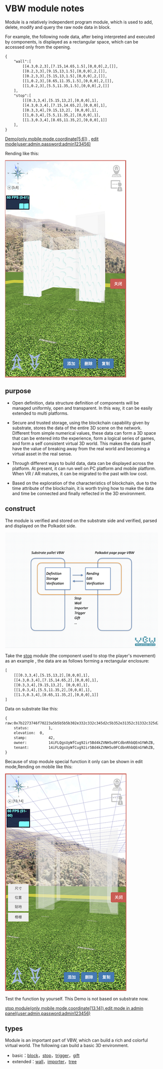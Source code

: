 # VBW module notes

Module is a relatively independent program module, which is used to add, delete, modify and query the raw node data in block.



For example, the following node data, after being interpreted and executed by components, is displayed as a rectangular space, which can be accessed only from the opening.

```
{
	"wall":[
		[[4.3,0.2,3],[7.15,14.65,1.5],[0,0,0],2,[]],
		[[0.2,3,3],[9.15,13,1.5],[0,0,0],2,[]],
		[[0.2,3,3],[5.15,13,1.5],[0,0,0],2,[]],
		[[1,0.2,3],[8.65,11.35,1.5],[0,0,0],2,[]],
		[[1,0.2,3],[5.5,11.35,1.5],[0,0,0],2,[]]
	],
	"stop":[
		[[[0.3,3,4],[5.15,13,2],[0,0,0],1],
		[[4.3,0.3,4],[7.15,14.65,2],[0,0,0],1],
		[[0.3,3,4],[9.15,13,2],	[0,0,0],1],
		[[1,0.3,4],[5.5,11.35,2],[0,0,0],1],
		[[1.3,0.3,4],[8.65,11.35,2],[0,0,0],1]]
	],
}
```

[Demo(only mobile mode,coordinate[5,6])](http://vbw.qqpi.net/web/index.html#5_6_0) , [edit mode(user:admin,password:admin123456)](http://vbw.qqpi.net/admin/?mod=block&act=edit&x=5&y=6)

Rending like this:

![渲染结果](../static/scene_edit.png)



## purpose

* Open definition, data structure definition of components will be managed uniformly, open and transparent. In this way, it can be easily extended to multi platforms.

* Secure and trusted storage, using the blockchain capability given by substrate, stores the data of the entire 3D scene on the network. Different from simple numerical values, these data can form a 3D space that can be entered into the experience, form a logical series of games, and form a self consistent virtual 3D world. This makes the data itself have the value of breaking away from the real world and becoming a virtual asset in the real sense.

* Through different ways to build data, data can be displayed across the platform. At present, it can run well on PC platform and mobile platform. When VR / AR matures, it can be migrated to the past with low cost.

* Based on the exploration of the characteristics of blockchain, due to the time attribute of the blockchain, it is worth trying how to make the data and time be connected and finally reflected in the 3D environment.

  

## construct

The module is verified and stored on the substrate side and verified, parsed and displayed on the Polkadot side.

![构成示意图](../static/module_en.jpg)



Take the [stop](stop.md) module (the component used to stop the player's movement) as an example , the data are as follows forming a rectangular enclosure:

```
[
	[[[0.3,3,4],[5.15,13,2],[0,0,0],1],
	[[4.3,0.3,4],[7.15,14.65,2],[0,0,0],1],
	[[0.3,3,4],[9.15,13,2],	[0,0,0],1],
	[[1,0.3,4],[5.5,11.35,2],[0,0,0],1],
	[[1.3,0.3,4],[8.65,11.35,2],[0,0,0],1]]
]
```

Data on substrate like this:

```
{
raw:0x7b2273746f70223a5b5b5b5b302e332c332c345d2c5b352e31352c31332c325d2c5b302c302c305d2c315d2c5b5b342e332c302e332c345d2c5b372e31352c31342e36352c325d2c5b302c302c305d2c315d2c5b5b302e332c332c345d2c5b392e31352c31332c325d2c5b302c302c305d2c315d2c5b5b312c302e332c345d2c5b352e352c31312e33352c325d2c5b302c302c305d2c315d2c5b5b312e332c302e332c345d2c5b382e36352c31312e33352c325d2c5b302c302c305d2c315d5d5d7d,
	status: 		1,
	elevation: 	0,
	stamp: 			42,
	owner: 			14iFLQgsUyWfCug92ir5Bd4kZVNH5u9FCdbnRhbQEnGYWhZB,
	tenant: 		14iFLQgsUyWfCug92ir5Bd4kZVNH5u9FCdbnRhbQEnGYWhZB,
}
```

Because of stop module special function it only can be shown in edit mode,Rending on mobile like this:

![stop组件显示](../static/stop.png)

Test the function by yourself. This Demo is not based on substrate now.

[stop module(only mobile mode,coordinate[13,14])](http://vbw.qqpi.net/web/index.html#13_14_0),[edit mode in admin panel(user:admin,password:admin123456)](http://vbw.qqpi.net/admin/?mod=block&act=edit&x=13&y=14)



## types

Module is an important part of VBW, which can build a rich and colorful virtual world. The following can build a basic 3D environment.

* basic：[block](block.md)，[stop](stop.md)，[trigger](trigger.md)，[gift](gift.md)
* extended：[wall](wall.md)，[importer](importer.md)，[tree](tree.md)

